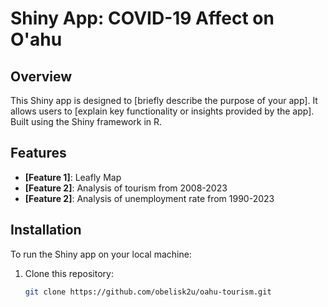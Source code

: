 # Shiny App: COVID-19 Affect on O'ahu

## Overview
This Shiny app is designed to [briefly describe the purpose of your app]. It allows users to [explain key functionality or insights provided by the app]. Built using the Shiny framework in R.

## Features
- **[Feature 1]**: Leafly Map
- **[Feature 2]**: Analysis of tourism from 2008-2023
- **[Feature 2]**: Analysis of unemployment rate from 1990-2023

## Installation
To run the Shiny app on your local machine:

1. Clone this repository:
   ```bash
   git clone https://github.com/obelisk2u/oahu-tourism.git